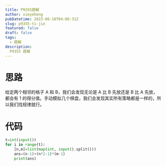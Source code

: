 ```yaml
---
title: P9355题解
author: xieyeheng
pubDatetime: 2023-06-10T04:06:31Z
slug: p9355-ti-jie
featured: false
draft: false
tags:
  - 题解
description:
  P9355 题解
---
```


# 思路

给定两个相邻的格子 A 和 B，我们会发现无论是 A 比 B 先放还是 B 比 A 先放，都会有 $1$ 的得分值。手动模拟几个棋盘，我们会发现其实所有策略都是一样的，所以我们找规律就行。

# 代码


```python
t=int(input())
for i in range(t):
    [n,m]=list(map(int, input().split()))
    ans=(n-1)+(n*2-1)*(m-1)
    print(ans)
```
